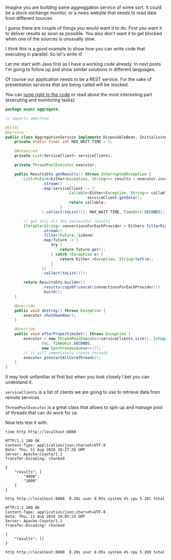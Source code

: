 Imagine you are building some aggreggation service of some sort. It could be a stock exchange monitor, or a news website that needs to read data from different sources.

I guess there are couple of things you would want it to do. First you want it to deliver results as soon as possible. You also don't want it to get blocked when one of the sources is unusually slow.

I think this is a good example to show how you can write code that executing in parallel. So let's write it!

Let me start with Java first as I have a working code already. In next posts I'm going to follow up and show similar solutions in different languages.

Of course our application needs to be a REST service. For the sake of presentation services that are being called will be mocked.

You can [jump right to the code](https://github.com/pawelniewie/calling-services-asynchronously/tree/master/java) or read about the most interesting part (executing and mointoring tasks):

```java
package async.aggregate;

// imports ommitted

@Slf4j
@Service
public class AggregationService implements DisposableBean, InitializingBean {
    private static final int MAX_WAIT_TIME = 5;

    @Autowired
    private List<ServiceClient> serviceClients;

    private ThreadPoolExecutor executor;

    public ResultsDto getResults() throws InterruptedException {
        List<Future<Either<Exception, String>>> results = executor.invokeAll(serviceClients
                .stream()
                .map(serviceClient -> {
                            Callable<Either<Exception, String>> callable = () ->
                                    serviceClient.getData();
                            return callable;
                        }
                ).collect(toList()), MAX_WAIT_TIME, TimeUnit.SECONDS);

        // get only all the successful results
        Iterable<String> connectionsForEachProvider = Eithers.filterRight(results
                .stream()
                .filter(Future::isDone)
                .map(future -> {
                    try {
                        return future.get();
                    } catch (Exception e) {
                        return Either.<Exception, String>left(e);
                    }
                })
                .collect(toList()));

        return ResultsDto.builder()
                .results(copyOf(concat(connectionsForEachProvider)))
                .build();
    }

    @Override
    public void destroy() throws Exception {
        executor.shutdownNow();
    }

    @Override
    public void afterPropertiesSet() throws Exception {
        executor = new ThreadPoolExecutor(serviceClients.size(), Integer.MAX_VALUE,
                60L, TimeUnit.SECONDS,
                new SynchronousQueue<>());
        // it will immediately create threads
        executor.prestartAllCoreThreads();
    }
}
```

It may look unfamiliar at first but when you look closely I bet you can undestand it.

`serviceClients` is a list of clients we are going to use to retrieve data from remote services.

`ThreadPoolExecutor` is a great class that allows to spin up and manage pool of threads that can do work for us.


Now lets test it with:

`time http http://localhost:8080`

```
HTTP/1.1 200 OK
Content-Type: application/json;charset=UTF-8
Date: Thu, 11 Aug 2016 18:27:26 GMT
Server: Apache-Coyote/1.1
Transfer-Encoding: chunked

{
    "results": [
        "4000", 
        "1000"
    ]
}

http http://localhost:8080  0.20s user 0.05s system 4% cpu 5.281 total
```


```
HTTP/1.1 200 OK
Content-Type: application/json;charset=UTF-8
Date: Thu, 11 Aug 2016 19:05:24 GMT
Server: Apache-Coyote/1.1
Transfer-Encoding: chunked

{
    "results": []
}

http http://localhost:8080  0.20s user 0.05s system 4% cpu 5.269 total
```